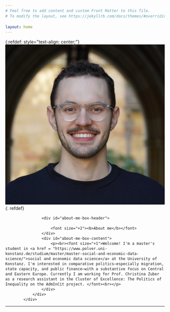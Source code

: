 ```yaml
---
# Feel free to add content and custom Front Matter to this file.
# To modify the layout, see https://jekyllrb.com/docs/themes/#overriding-theme-defaults

layout: home
---
```


{:refdef: style="text-align: center;"}
![tb_head](https://raw.githubusercontent.com/tylerjamesbrown7/tylerjamesbrown7.github.io/master/images/tb_photo.jpg)
{: refdef}

<div id="about-me-container">
                <div id="inner">
                
                    <div id="about-me-box-header">
 
                        <font size="+2"><b>About me</b></font>
                    </div>
                    <div id="about-me-box-content">
                        <p><br><font size="+1">Welcome! I'm a master's student in <a href = "https://www.polver.uni-konstanz.de/studium/master/master-social-and-economic-data-science/">social and economic data science</a> at the University of Konstanz. I'm interested in comparative politics—especially migration, state capacity, and public finance—with a substantive focus on Central and Eastern Europe. Currently I am working for Prof. Christina Zuber as a research assistant in the Cluster of Excellence: The Politics of Inequality on the AdmInCit project. </font><br></p>
                    </div>
                </div>
            </div>





-----








          
<br>








